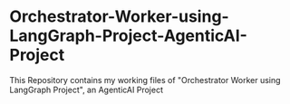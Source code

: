 # Orchestrator-Worker-using-LangGraph-Project-AgenticAI-Project
This Repository contains my working files of "Orchestrator Worker using LangGraph Project", an AgenticAI Project
